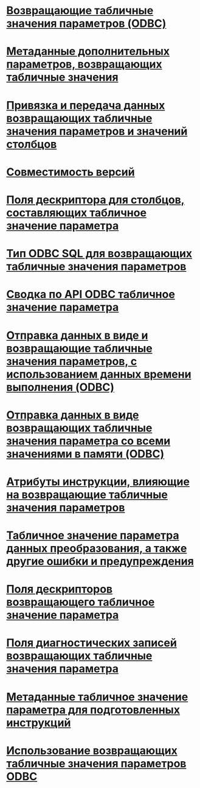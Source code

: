 # [Возвращающие табличные значения параметров (ODBC)](table-valued-parameters-odbc.md)

# [Метаданные дополнительных параметров, возвращающих табличные значения](additional-table-valued-parameter-metadata.md)
# [Привязка и передача данных возвращающих табличные значения параметров и значений столбцов](binding-and-data-transfer-of-table-valued-parameters-and-column-values.md)
# [Совместимость версий](cross-version-compatibility.md)
# [Поля дескриптора для столбцов, составляющих табличное значение параметра](descriptor-fields-for-table-valued-parameter-constituent-columns.md)
# [Тип ODBC SQL для возвращающих табличные значения параметров](odbc-sql-type-for-table-valued-parameters.md)
# [Сводка по API ODBC табличное значение параметра](odbc-table-valued-parameter-api-summary.md)
# [Отправка данных в виде и возвращающие табличные значения параметров, с использованием данных времени выполнения (ODBC)](sending-data-as-a-table-valued-parameter-using-data-at-execution-odbc.md)
# [Отправка данных в виде возвращающих табличные значения параметра со всеми значениями в памяти (ODBC)](sending-data-as-a-table-valued-parameter-with-all-values-in-memory-odbc.md)
# [Атрибуты инструкции, влияющие на возвращающие табличные значения параметров](statement-attributes-that-affect-table-valued-parameters.md)
# [Табличное значение параметра данных преобразования, а также другие ошибки и предупреждения](table-valued-parameter-data-conversion-and-other-errors-and-warnings.md)
# [Поля дескрипторов возвращающего табличное значение параметра](table-valued-parameter-descriptor-fields.md)
# [Поля диагностических записей возвращающих табличные значения параметра](table-valued-parameter-diagnostic-record-fields.md)
# [Метаданные табличное значение параметра для подготовленных инструкций](table-valued-parameter-metadata-for-prepared-statements.md)
# [Использование возвращающих табличные значения параметров ODBC](uses-of-odbc-table-valued-parameters.md)

